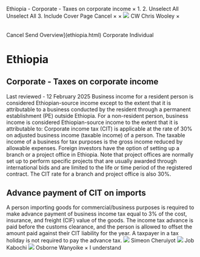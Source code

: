 Ethiopia - Corporate - Taxes on corporate income
×
1.
2.
Unselect All
Unselect All
3.
Include Cover Page
Cancel
×
×
![](-/media/world-wide-tax-summaries/attachments/global---chris-wooley.ashx%3Frev=ac5e5f3223b34096b1afc2a6009c7320&revision=ac5e5f32-23b3-4096-b1af-c2a6009c7320&hash=859B7ADC84DC2CBEC9760E9E6EE7DE6D0A8BFCDF)
CW
Chris Wooley
×
######
Cancel
Send
Overview](ethiopia.html)
Corporate
Individual
# Ethiopia
## Corporate - Taxes on corporate income
Last reviewed - 12 February 2025
Business income for a resident person is considered Ethiopian-source income except to the extent that it is attributable to a business conducted by the resident through a permanent establishment (PE) outside Ethiopia. For a non-resident person, business income is considered Ethiopian-source income to the extent that it is attributable to:
Corporate income tax (CIT) is applicable at the rate of 30% on adjusted business income (taxable income) of a person. The taxable income of a business for tax purposes is the gross income reduced by allowable expenses.
Foreign investors have the option of setting up a branch or a project office in Ethiopia. Note that project offices are normally set up to perform specific projects that are usually awarded through international bids and are limited to the life or time period of the registered contract. The CIT rate for a branch and project office is also 30%.
## Advance payment of CIT on imports
A person importing goods for commercial/business purposes is required to make advance payment of business income tax equal to 3% of the cost, insurance, and freight (CIF) value of the goods.
The income tax advance is paid before the customs clearance, and the person is allowed to offset the amount paid against their CIT liability for the year. A taxpayer in a tax holiday is not required to pay the advance tax.
![](-/media/world-wide-tax-summaries/ethiopiasimeon-cheruiyotethiopia--simeon-cheruiyotpng20221221171213647.ashx%3Frev=10a59f7983b74e50bcf3bcdf919a447d&revision=10a59f79-83b7-4e50-bcf3-bcdf919a447d&hash=B44346B5D4B3894F93F19513930965A58A4770C8)
Simeon Cheruiyot
![](-/media/world-wide-tax-summaries/ethiopiajob-maina-kabochiethiopia--job-kabochipng20221221171325736.ashx%3Frev=53b277ebf3a74acbb3195574d8959fbe&revision=53b277eb-f3a7-4acb-b319-5574d8959fbe&hash=937CC36C03934AF94BD953DDFE311F5BE189C9E5)
Job Kabochi
![](-/media/world-wide-tax-summaries/ethiopiaosborne-wanyoikeethiopia--osborne-wanyoikejpg20230127153224496.ashx%3Frev=f3d7155028224fa38366739a6f30aeb5&revision=f3d71550-2822-4fa3-8366-739a6f30aeb5&hash=809F585E57092A9E0C14B5C9BB1A6C0E3B8D7472)
Osborne Wanyoike
×
I understand